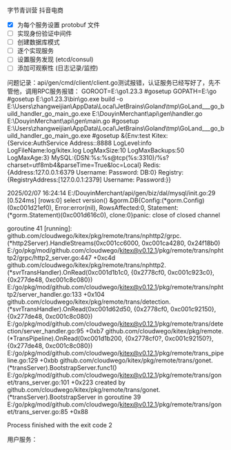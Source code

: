 字节青训营 抖音电商

- [x] 为每个服务设置 protobuf 文件
- [ ] 实现身份验证中间件
- [ ] 创建数据库模式
- [ ] 逐个实现服务
- [ ] 设置服务发现 (etcd/consul)
- [ ] 添加可观察性 (日志记录/监控)

问题记录：api/gen/cmd/client/client.go测试报错，认证服务已经写好了，先不管他，调用RPC服务报错：
GOROOT=E:\go1.23.3 #gosetup
GOPATH=E:\go #gosetup
E:\go1.23.3\bin\go.exe build -o E:\Users\zhangweijian\AppData\Local\JetBrains\Goland\tmp\GoLand\___go_build_handler_go_main_go.exe E:\DouyinMerchant\api\gen\handler.go E:\DouyinMerchant\api\gen\main.go #gosetup
E:\Users\zhangweijian\AppData\Local\JetBrains\Goland\tmp\GoLand\___go_build_handler_go_main_go.exe #gosetup
&{Env:test Kitex:{Service:AuthService Address::8888 LogLevel:info LogFileName:log/kitex.log LogMaxSize:10 LogMaxBackups:50 LogMaxAge:3} MySQL:{DSN:%s:%s@tcp(%s:3310)/%s?charset=utf8mb4&parseTime=True&loc=Local} Redis:{Address:127.0.0.1:6379 Username: Password: DB:0} Registry:{RegistryAddress:[127.0.0.1:2379] Username: Password:}}

2025/02/07 16:24:14 E:/DouyinMerchant/api/gen/biz/dal/mysql/init.go:29
[0.524ms] [rows:0] select version()
&gorm.DB{Config:(*gorm.Config)(0xc001d21ef0), Error:error(nil), RowsAffected:0, Statement:(*gorm.Statement)(0xc001d616c0), clone:0}panic: close of closed channel

goroutine 41 [running]:
github.com/cloudwego/kitex/pkg/remote/trans/nphttp2/grpc.(*http2Server).HandleStreams(0xc001cc6000, 0xc001ca4280, 0x24f18b0)
E:/go/pkg/mod/github.com/cloudwego/kitex@v0.12.1/pkg/remote/trans/nphttp2/grpc/http2_server.go:447 +0xc4d
github.com/cloudwego/kitex/pkg/remote/trans/nphttp2.(*svrTransHandler).OnRead(0xc001d1b1c0, {0x2778cf0, 0xc001c923c0}, {0x277de48, 0xc001c8c080})
E:/go/pkg/mod/github.com/cloudwego/kitex@v0.12.1/pkg/remote/trans/nphttp2/server_handler.go:133 +0x104
github.com/cloudwego/kitex/pkg/remote/trans/detection.(*svrTransHandler).OnRead(0xc001d62d50, {0x2778cf0, 0xc001c92150}, {0x277de48, 0xc001c8c080})
E:/go/pkg/mod/github.com/cloudwego/kitex@v0.12.1/pkg/remote/trans/detection/server_handler.go:95 +0xb7
github.com/cloudwego/kitex/pkg/remote.(*TransPipeline).OnRead(0xc001d1b200, {0x2778cf0?, 0xc001c92150?}, {0x277de48, 0xc001c8c080})
E:/go/pkg/mod/github.com/cloudwego/kitex@v0.12.1/pkg/remote/trans_pipeline.go:129 +0xbb
github.com/cloudwego/kitex/pkg/remote/trans/gonet.(*transServer).BootstrapServer.func1()
E:/go/pkg/mod/github.com/cloudwego/kitex@v0.12.1/pkg/remote/trans/gonet/trans_server.go:101 +0x223
created by github.com/cloudwego/kitex/pkg/remote/trans/gonet.(*transServer).BootstrapServer in goroutine 39
E:/go/pkg/mod/github.com/cloudwego/kitex@v0.12.1/pkg/remote/trans/gonet/trans_server.go:85 +0x88

Process finished with the exit code 2

用户服务：
